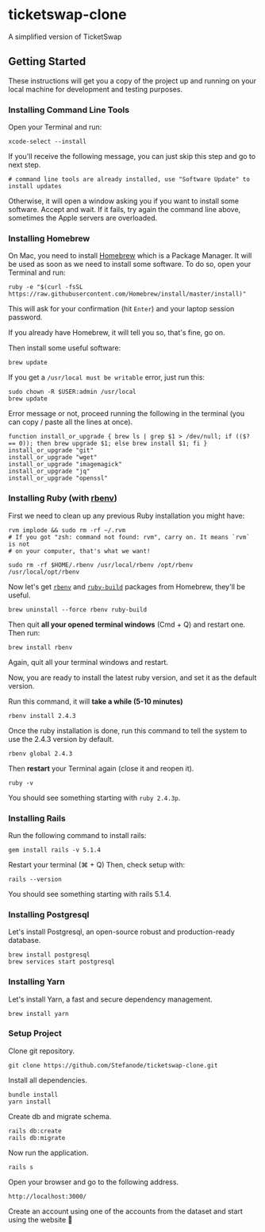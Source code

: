 # ticketswap-clone

A simplified version of TicketSwap

## Getting Started

These instructions will get you a copy of the project up and running on your local machine for development and testing purposes.

### Installing Command Line Tools

Open your Terminal and run:

```
xcode-select --install
```

If you'll receive the following message, you can just skip this step and go to next step.

```
# command line tools are already installed, use "Software Update" to install updates
```

Otherwise, it will open a window asking you if you want to install some software. Accept and wait. If it fails, try again the command line above, sometimes the Apple servers are overloaded.

### Installing Homebrew

On Mac, you need to install [Homebrew](http://brew.sh/) which is a Package Manager.
It will be used as soon as we need to install some software.
To do so, open your Terminal and run:

```
ruby -e "$(curl -fsSL https://raw.githubusercontent.com/Homebrew/install/master/install)"
```

This will ask for your confirmation (hit `Enter`) and your laptop session password.

If you already have Homebrew, it will tell you so, that's fine, go on.

Then install some useful software:

```
brew update
```

If you get a `/usr/local must be writable` error, just run this:

```
sudo chown -R $USER:admin /usr/local
brew update
```

Error message or not, proceed running the following in the terminal (you can copy / paste all the lines at once).

```
function install_or_upgrade { brew ls | grep $1 > /dev/null; if (($? == 0)); then brew upgrade $1; else brew install $1; fi }
install_or_upgrade "git"
install_or_upgrade "wget"
install_or_upgrade "imagemagick"
install_or_upgrade "jq"
install_or_upgrade "openssl"
```

### Installing Ruby (with [rbenv](https://github.com/sstephenson/rbenv))

First we need to clean up any previous Ruby installation you might have:

```
rvm implode && sudo rm -rf ~/.rvm
# If you got "zsh: command not found: rvm", carry on. It means `rvm` is not
# on your computer, that's what we want!

sudo rm -rf $HOME/.rbenv /usr/local/rbenv /opt/rbenv /usr/local/opt/rbenv
```

Now let's get [`rbenv`](https://github.com/rbenv/rbenv) and [`ruby-build`](https://github.com/rbenv/ruby-build) packages from Homebrew, they'll be useful.

```
brew uninstall --force rbenv ruby-build
```

Then quit **all your opened terminal windows** (Cmd + Q) and restart one. Then run:

```
brew install rbenv
```

Again, quit all your terminal windows and restart.


Now, you are ready to install the latest ruby version, and set it as the default version.

Run this command, it will **take a while (5-10 minutes)**

```
rbenv install 2.4.3
```

Once the ruby installation is done, run this command to tell the system
to use the 2.4.3 version by default.

```
rbenv global 2.4.3
```

Then **restart** your Terminal again (close it and reopen it).

```
ruby -v
```

You should see something starting with `ruby 2.4.3p`.

### Installing Rails

Run the following command to install rails:

```
gem install rails -v 5.1.4
```

Restart your terminal (⌘ + Q) Then, check setup with:

```
rails --version
```

You should see something starting with rails 5.1.4.

### Installing Postgresql

Let's install Postgresql, an open-source robust and production-ready database.

```
brew install postgresql
brew services start postgresql
```

### Installing Yarn

Let's install Yarn, a fast and secure dependency management.

```
brew install yarn
```

### Setup Project

Clone git repository.

```
git clone https://github.com/Stefanode/ticketswap-clone.git
```

Install all dependencies.

```
bundle install
yarn install
```

Create db and migrate schema.

```
rails db:create
rails db:migrate
```

Now run the application.

```
rails s
```

Open your browser and go to the following address.

```
http://localhost:3000/
```

Create an account using one of the accounts from the dataset and start using the website 🎉
